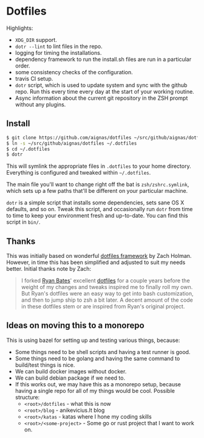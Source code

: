 # Dotfiles

Highlights:
- `XDG_DIR` support.
- `dotr --lint` to lint files in the repo.
- logging for timing the installations.
- dependency framework to run the install.sh files are run in a particular order.
- some consistency checks of the configuration.
- travis CI setup.
- `dotr` script, which is used to update system and sync with the github repo.
  Run this every time every day at the start of your working routine.
- Async information about the current git repository in the ZSH prompt without
  any plugins.

## Install

```sh
$ git clone https://github.com/aignas/dotfiles ~/src/github/aignas/dotfiles
$ ln -s ~/src/github/aignas/dotfiles ~/.dotfiles
$ cd ~/.dotfiles
$ dotr
```

This will symlink the appropriate files in `.dotfiles` to your home directory.
Everything is configured and tweaked within `~/.dotfiles`.

The main file you'll want to change right off the bat is `zsh/zshrc.symlink`,
which sets up a few paths that'll be different on your particular machine.

`dotr` is a simple script that installs some dependencies, sets sane OS X
defaults, and so on. Tweak this script, and occasionally run `dotr` from time to
time to keep your environment fresh and up-to-date. You can find this script in
`bin/`.

## Thanks

This was initially based on wonderful [dotfiles
framework](https://github.com/holman/dotfiles) by Zach Holman.  However, in
time this has been simplified and adjusted to suit my needs better.  Initial
thanks note by Zach:

> I forked [Ryan Bates](http://github.com/ryanb)' excellent
> [dotfiles](http://github.com/ryanb/dotfiles) for a couple years before the
> weight of my changes and tweaks inspired me to finally roll my own. But Ryan's
> dotfiles were an easy way to get into bash customization, and then to jump
> ship to zsh a bit later. A decent amount of the code in these dotfiles stem
> or are inspired from Ryan's original project.

## Ideas on moving this to a monorepo

This is using bazel for setting up and testing various things, because:
* Some things need to be shell scripts and having a test runner is good.
* Some things need to be golang and having the same command to build/test things is nice.
* We can build docker images without docker.
* We can build debian package if we need to.
* If this works out, we may have this as a monorepo setup, because having a single repo for all of my things would be cool.  Possible structure:
  * `<root>/dotfiles` - what this is now
  * `<root>/blog` - anikevicius.lt blog
  * `<root>/katas` - katas where I hone my coding skills
  * `<root>/<some-project>` - Some go or rust project that I want to work on.
